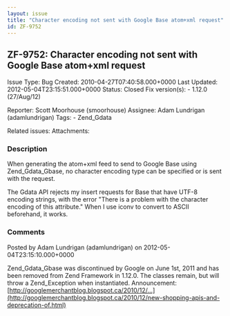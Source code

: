 ```yaml
---
layout: issue
title: "Character encoding not sent with Google Base atom+xml request"
id: ZF-9752
---
```


ZF-9752: Character encoding not sent with Google Base atom+xml request
----------------------------------------------------------------------

 Issue Type: Bug Created: 2010-04-27T07:40:58.000+0000 Last Updated: 2012-05-04T23:15:51.000+0000 Status: Closed Fix version(s): - 1.12.0 (27/Aug/12)
 
 Reporter:  Scott Moorhouse (smoorhouse)  Assignee:  Adam Lundrigan (adamlundrigan)  Tags: - Zend\_Gdata
 
 Related issues: 
 Attachments: 
### Description

When generating the atom+xml feed to send to Google Base using Zend\_Gdata\_Gbase, no character encoding type can be specified or is sent with the request.

The Gdata API rejects my insert requests for Base that have UTF-8 encoding strings, with the error "There is a problem with the character encoding of this attribute." When I use iconv to convert to ASCII beforehand, it works.

 

 

### Comments

Posted by Adam Lundrigan (adamlundrigan) on 2012-05-04T23:15:10.000+0000

Zend\_Gdata\_Gbase was discontinued by Google on June 1st, 2011 and has been removed from Zend Framework in 1.12.0. The classes remain, but will throw a Zend\_Exception when instantiated. Announcement: [http://googlemerchantblog.blogspot.ca/2010/12/…](http://googlemerchantblog.blogspot.ca/2010/12/new-shopping-apis-and-deprecation-of.html)

 

 